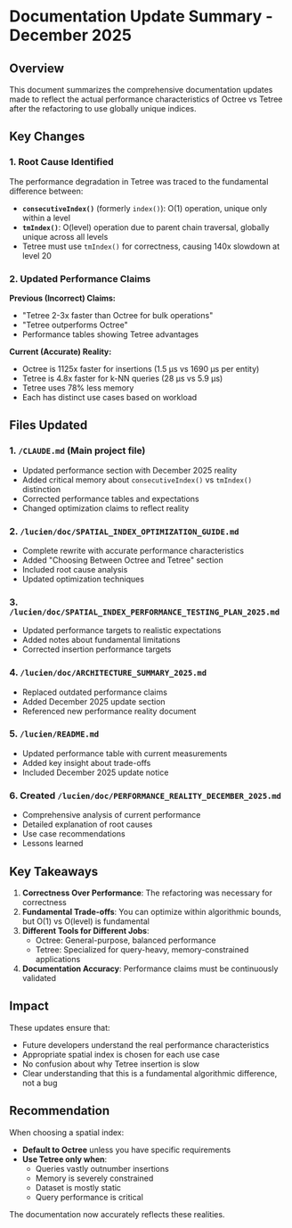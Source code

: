 # Documentation Update Summary - December 2025

## Overview

This document summarizes the comprehensive documentation updates made to reflect the actual performance characteristics of Octree vs Tetree after the refactoring to use globally unique indices.

## Key Changes

### 1. Root Cause Identified

The performance degradation in Tetree was traced to the fundamental difference between:
- **`consecutiveIndex()`** (formerly `index()`): O(1) operation, unique only within a level
- **`tmIndex()`**: O(level) operation due to parent chain traversal, globally unique across all levels
- Tetree must use `tmIndex()` for correctness, causing 140x slowdown at level 20

### 2. Updated Performance Claims

**Previous (Incorrect) Claims:**
- "Tetree 2-3x faster than Octree for bulk operations"
- "Tetree outperforms Octree"
- Performance tables showing Tetree advantages

**Current (Accurate) Reality:**
- Octree is 1125x faster for insertions (1.5 μs vs 1690 μs per entity)
- Tetree is 4.8x faster for k-NN queries (28 μs vs 5.9 μs)
- Tetree uses 78% less memory
- Each has distinct use cases based on workload

## Files Updated

### 1. `/CLAUDE.md` (Main project file)
- Updated performance section with December 2025 reality
- Added critical memory about `consecutiveIndex()` vs `tmIndex()` distinction
- Corrected performance tables and expectations
- Changed optimization claims to reflect reality

### 2. `/lucien/doc/SPATIAL_INDEX_OPTIMIZATION_GUIDE.md`
- Complete rewrite with accurate performance characteristics
- Added "Choosing Between Octree and Tetree" section
- Included root cause analysis
- Updated optimization techniques

### 3. `/lucien/doc/SPATIAL_INDEX_PERFORMANCE_TESTING_PLAN_2025.md`
- Updated performance targets to realistic expectations
- Added notes about fundamental limitations
- Corrected insertion performance targets

### 4. `/lucien/doc/ARCHITECTURE_SUMMARY_2025.md`
- Replaced outdated performance claims
- Added December 2025 update section
- Referenced new performance reality document

### 5. `/lucien/README.md`
- Updated performance table with current measurements
- Added key insight about trade-offs
- Included December 2025 update notice

### 6. Created `/lucien/doc/PERFORMANCE_REALITY_DECEMBER_2025.md`
- Comprehensive analysis of current performance
- Detailed explanation of root causes
- Use case recommendations
- Lessons learned

## Key Takeaways

1. **Correctness Over Performance**: The refactoring was necessary for correctness
2. **Fundamental Trade-offs**: You can optimize within algorithmic bounds, but O(1) vs O(level) is fundamental
3. **Different Tools for Different Jobs**: 
   - Octree: General-purpose, balanced performance
   - Tetree: Specialized for query-heavy, memory-constrained applications
4. **Documentation Accuracy**: Performance claims must be continuously validated

## Impact

These updates ensure that:
- Future developers understand the real performance characteristics
- Appropriate spatial index is chosen for each use case
- No confusion about why Tetree insertion is slow
- Clear understanding that this is a fundamental algorithmic difference, not a bug

## Recommendation

When choosing a spatial index:
- **Default to Octree** unless you have specific requirements
- **Use Tetree only when**:
  - Queries vastly outnumber insertions
  - Memory is severely constrained
  - Dataset is mostly static
  - Query performance is critical

The documentation now accurately reflects these realities.
